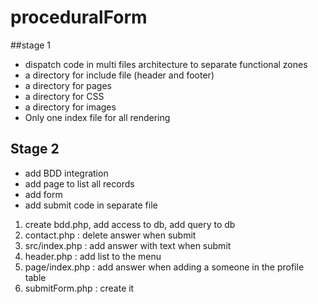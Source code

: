 # proceduralForm

##stage 1

- dispatch code in multi files architecture to separate functional zones
- a directory for include file (header and footer)
- a directory for pages
- a directory for CSS
- a directory for images
- Only one index file for all rendering

## Stage 2

- add BDD integration
- add page to list all records
- add form
- add submit code in separate file

1. create bdd.php, add access to db, add query to db
2. contact.php : delete answer when submit
3. src/index.php : add answer with text when submit
4. header.php : add list to the menu
5. page/index.php : add answer when adding a someone in the profile table
6. submitForm.php : create it

                    
